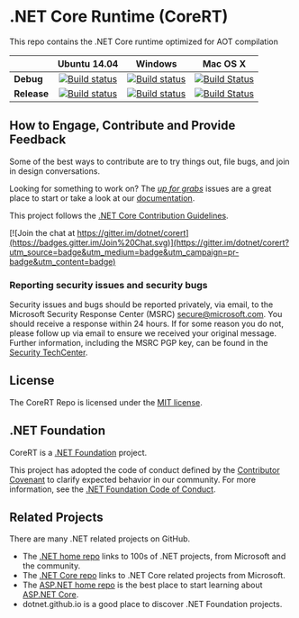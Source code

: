 # .NET Core Runtime (CoreRT)
This repo contains the .NET Core runtime optimized for AOT compilation

|         |Ubuntu 14.04 |Windows |Mac OS X |
|---------|:------:|:------:|:------:|
|**Debug**|[![Build status](https://ci.dot.net/job/dotnet_corert/job/master/job/debug_ubuntu/badge/icon)](https://ci.dot.net/job/dotnet_corert/job/master/job/debug_ubuntu/)|[![Build status](https://ci.dot.net/job/dotnet_corert/job/master/job/debug_windows_nt/badge/icon)](https://ci.dot.net/job/dotnet_corert/job/master/job/debug_windows_nt/)|[![Build Status](https://ci.dot.net/job/dotnet_corert/job/master/job/debug_osx10.12/badge/icon)](https://ci.dot.net/job/dotnet_corert/job/master/job/debug_osx10.12/)|
|**Release**|[![Build status](https://ci.dot.net/job/dotnet_corert/job/master/job/release_ubuntu/badge/icon)](https://ci.dot.net/job/dotnet_corert/job/master/job/release_ubuntu/)|[![Build status](https://ci.dot.net/job/dotnet_corert/job/master/job/release_windows_nt/badge/icon)](https://ci.dot.net/job/dotnet_corert/job/master/job/release_windows_nt/)|[![Build Status](https://ci.dot.net/job/dotnet_corert/job/master/job/release_osx10.12/badge/icon)](https://ci.dot.net/job/dotnet_corert/job/master/job/release_osx10.12/)|

## How to Engage, Contribute and Provide Feedback
Some of the best ways to contribute are to try things out, file bugs, and join in design conversations.

Looking for something to work on? The [_up for grabs_](https://github.com/dotnet/corert/labels/up-for-grabs) issues are a great place to start or take a look at our [documentation](Documentation).

This project follows the [.NET Core Contribution Guidelines](https://github.com/dotnet/coreclr/blob/master/Documentation/project-docs/contributing.md).

[![Join the chat at https://gitter.im/dotnet/corert](https://badges.gitter.im/Join%20Chat.svg)](https://gitter.im/dotnet/corert?utm_source=badge&utm_medium=badge&utm_campaign=pr-badge&utm_content=badge)

### Reporting security issues and security bugs

Security issues and bugs should be reported privately, via email, to the
Microsoft Security Response Center (MSRC) <secure@microsoft.com>. You should
receive a response within 24 hours. If for some reason you do not, please follow
up via email to ensure we received your original message. Further information,
including the MSRC PGP key, can be found in the
[Security TechCenter](https://technet.microsoft.com/en-us/security/ff852094.aspx).

## License
The CoreRT Repo is licensed under the [MIT license](https://github.com/dotnet/corert/blob/master/LICENSE.TXT).

## .NET Foundation
CoreRT is a [.NET Foundation](http://www.dotnetfoundation.org/projects) project.

This project has adopted the code of conduct defined by the [Contributor Covenant](http://contributor-covenant.org/) to clarify expected behavior in our community. For more information, see the [.NET Foundation Code of Conduct](http://www.dotnetfoundation.org/code-of-conduct).

## Related Projects
There are many .NET related projects on GitHub.
- The [.NET home repo](https://github.com/Microsoft/dotnet) links to 100s of .NET projects, from Microsoft and the community.
- The [.NET Core repo](https://github.com/dotnet/core) links to .NET Core related projects from Microsoft.
- The [ASP.NET home repo](https://github.com/aspnet/home) is the best place to start learning about [ASP.NET Core](http://www.asp.net).
- dotnet.github.io is a good place to discover .NET Foundation projects.
